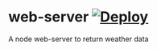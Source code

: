 # web-server  [![Deploy](https://www.herokucdn.com/deploy/button.svg)](https://heroku.com/deploy)
A node web-server to return weather data
